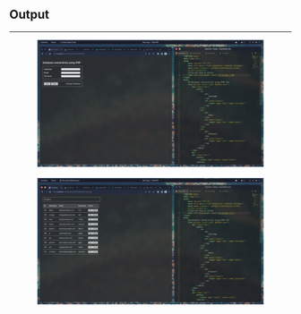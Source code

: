 ## Output
---------

<p align="center">
    <img src="Screenshots/Output-1.png" width="80%" height="40%"/><br><br>
    <img src="Screenshots/Output-2.png" width="80%" height="40%"/>
</p>